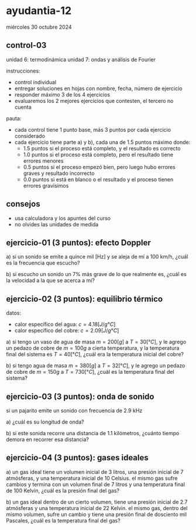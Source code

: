 # ayudantia-12

miércoles 30 octubre 2024

## control-03

unidad 6: termodinámica
unidad 7: ondas y análisis de Fourier

instrucciones:

- control individual
- entregar soluciones en hojas con nombre, fecha, número de ejercicio
- responder máximo 3 de los 4 ejercicios
- evaluaremos los 2 mejores ejercicios que contesten, el tercero no cuenta

pauta:

- cada control tiene 1 punto base, más 3 puntos por cada ejercicio considerado
- cada ejercicio tiene parte a) y b), cada una de 1.5 puntos máximo donde:
  - 1.5 puntos si el proceso está completo, y el resultado es correcto
  - 1.0 puntos si el proceso está completo, pero el resultado tiene errores menores
  - 0.5 puntos si el proceso empezó bien, pero luego hubo errores graves y resultado incorrecto
  - 0.0 puntos si está en blanco o el resultado y el proceso tienen errores gravísimos

## consejos

- usa calculadora y los apuntes del curso
- no olvides las unidades de medida

## ejercicio-01 (3 puntos): efecto Doppler

a) si un sonido se emite a quince mil [Hz] y se aleja de mí a 100 km/h, ¿cuál es la frecuencia que escucho?

b) si escucho un sonido un 7% más grave de lo que realmente es, ¿cuál es la velocidad a la que se acerca a mí?

## ejercicio-02 (3 puntos): equilibrio térmico

datos:

- calor específico del agua: $c = 4.18[J/g°C]$
- calor específico del cobre: $c = 2.09[J/g°C]$

a) si tengo un vaso de agua de masa $m = 200[g]$ a $T = 30[°C]$, y le agrego un pedazo de cobre de $m = 100 g$ a cierta temperatura, y la temperatura final del sistema es $T = 40[°C]$, ¿cuál era la temperatura inicial del cobre?

b) si tengo agua de masa $m = 380[g]$ a $T = 32[°C]$, y le agrego un pedazo de cobre de $m = 150 g$ a $T = 730[°C]$, ¿cuál es la temperatura final del sistema?

## ejercicio-03 (3 puntos): onda de sonido

si un pajarito emite un sonido con frecuencia de 2.9 kHz

a) ¿cuál es su longitud de onda?

b) si este sonida recorre una distancia de 1.1 kilómetros, ¿cuánto tiempo demora en recorrer esa distancia?

## ejercicio-04 (3 puntos): gases ideales

a) un gas ideal tiene un volumen inicial de 3 litros, una presión inicial de 7 atmósferas, y una temperatura inicial de 10 Celsius. el mismo gas sufre cambios y termina con un volumen final de 7 litros y una temperatura final de 100 Kelvin, ¿cuál es la presión final del gas?

b) un gas ideal dentro de un cierto volumen, tiene una presión inicial de 2.7 atmósferas y una temperatura inicial de 22 Kelvin. el mismo gas, dentro del mismo volumen, sufre un cambio y tiene una presión final de dosciento mil Pascales, ¿cuál es la temperatura final del gas?

